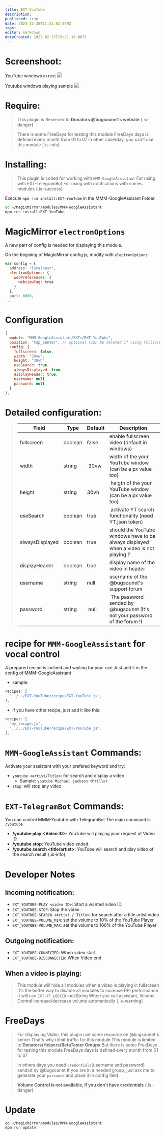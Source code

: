 ```yaml
---
title: EXT-YouTube
description: 
published: true
date: 2024-12-30T11:52:02.049Z
tags: 
editor: markdown
dateCreated: 2022-02-27T15:21:18.007Z
---
```


# Screenshoot:
YouTube windows in rest
![](https://raw.githubusercontent.com/bugsounet/MMM-GoogleAssistant/dev/EXTs/EXT-YouTube/resources/Screenshot1.png)

Youtube windows playing sample
![](https://raw.githubusercontent.com/bugsounet/MMM-GoogleAssistant/dev/EXTs/EXT-YouTube/resources/Screenshot2.png)

# Require:
>This plugin is Reserved to **Donators @bugsounet's website**
{.is-danger}

>There is some FreeDays for testing this module
>FreeDays days is defined every month from 01 to 07
>In other case/day, you can't use this module
{.is-info}

# Installing:

> This plugin is coded for working with `MMM-GoogleAssistant`
> For using with EXT-TelegramBot
> For using with notifications with somes modules
{.is-success}

Execute `npm run install:EXT-YouTube` in the MMM-GoogleAssisant Folder.

```sh
cd ~/MagicMirror/modules/MMM-GoogleAssistant
npm run install:EXT-YouTube
```

# MagicMirror  `electronOptions`

A new part of config is needed for displaying this module.

On the begining of MagicMirror config.js, modify with `electronOptions`
```js
var config = {
  address: "localhost",
  electronOptions: {
    webPreferences: {
      webviewTag: true
    }
  },
  port: 8080,
...
```

# Configuration

```js
{
  module: "MMM-GoogleAssistant/EXTs/EXT-YouTube",
  position: "top_center", // optional (can be deleted if using fullscreen)
  config: {
    fullscreen: false,
    width: "30vw",
    height: "30vh",
    useSearch: true,
    alwaysDisplayed: true,
    displayHeader: true,
    username: null,
    password: null
  }
},
```

# Detailed configuration:

>|Field|Type|Default|Description|
>|---|---|---|---|
>|fullscreen | boolean | false | enable fullscreen video (default in windows)|
>|width| string | 30vw | width of the your YouTube window (can be a px value too)
>|height| string | 30vh | heigth of the your YouTube window (can be a px value too)
>|useSearch| boolean | true | activate YT search functionality (need YT.json token)
>|alwaysDisplayed| boolean | true | should the YouTube windows have to be always displayed when a video is not playing ?
>|displayHeader| boolean | true | display name of the video in header
>|username| string | null | username of the @bugsounet's support forum
>|password| string | null | The password sended by @bugsounet (It's not your password of the forum !)

# recipe for `MMM-GoogleAssistant` for vocal control
A prepared recipe is inclued and waiting for your use
Just add it in the config of MMM-GoogleAssistant

 * sample:
```js
recipes: [
  "../../EXT-YouTube/recipe/EXT-YouTube.js",
],
```
 * if you have other recipe, just add it like this:
```js
recipes: [
  "my_recipe.js",
  "../../EXT-YouTube/recipe/EXT-YouTube.js",
],
```

# `MMM-GoogleAssistant` Commands:
Activate your assistant with your prefered keyword and try:
 * `youtube <artist/Title>`: for search and display a video
   * Sample: `youtube Michael jackson thriller`
 * `stop`: will stop any video

# `EXT-TelegramBot` Commands:
You can control MMM-Youtube with TelegramBot
The main command is `/youtube`

 * **/youtube play \<Video ID>**: YouTube will playing your request of Video ID
 * **/youtube stop**: YouTube video ended.
 * **/youtube search \<title/artist>**: YouTube will search and play video of the search result
{.is-info}

# Developer Notes
## Incoming notification:
 * `EXT_YOUTUBE-PLAY <video ID>`: Start a wanted video ID
 * `EXT_YOUTUBE-STOP`: Stop the video
 * `EXT_YOUTUBE-SEARCH <Artist / Title>`: for search after a title artist video
 * `EXT_YOUTUBE-VOLUME_MIN`: set the volume to 10% of the YouTube Player
 * `EXT_YOUTUBE-VOLUME_MAX`: set the volume to 100% of the YouTube Player

## Outgoing notification:
  * `EXT_YOUTUBE-CONNECTED`: When video start
  * `EXT_YOUTUBE-DISCONNECTED`:  When Video end

## When a video is playing:
> This module will hide all modules when a video is playing in fullscreen
> It's the better way to disable all modules to increase RPI performance
> It will use `EXT-YT_LOCKED` lockString
> When you call assistant, Volume Control increase/decrease volume automatically 
{.is-warning}


# FreeDays
>For displaying Video, this plugin use some resource on @bugsounet's server
>That's why i limit traffic for this module
>This module is limited to **Donators/Helpers/BetaTester Groups**
>But there is some FreeDays for testing this module
>FreeDays days is defined every month from 01 to 07
>
>In others days you need `credentials`(username and password) sended by @bugsounet 
>If you are in a needed group, just ask me to generate your `password` and place it in config field
>
> **Volume Control is not available, if you don't have credentials**
{.is-danger}

# Update
```
cd ~/MagicMirror/modules/MMM-GoogleAssistant
npm run update
```